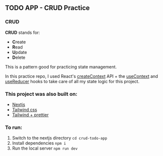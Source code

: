 ## TODO APP - CRUD Practice

### CRUD

**CRUD** stands for:

- **C**reate
- **R**ead
- **U**pdate
- **D**elete

This is a pattern good for practicing state management.

In this practice repo, I used React's [createContext](https://beta.reactjs.org/reference/react/createContext) API + the [useContext](https://beta.reactjs.org/reference/react/useContext) and [useReducer](https://beta.reactjs.org/reference/react/useReducer) hooks to take care of all my state logic for this project.

### This project was also built on:

- [Nextjs](https://nextjs.org/learn/basics/create-nextjs-app)
- [Tailwind css](https://tailwindcss.com/)
- [Tailwind + prettier](https://tailwindcss.com/blog/automatic-class-sorting-with-prettier)

### To run:

1. Switch to the nextjs directory `cd crud-todo-app`
2. Install dependencies `npm i`
3. Run the local server `npm run dev`
